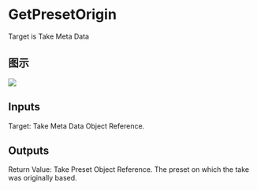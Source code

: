# GetPresetOrigin

Target is Take Meta Data

## 图示

![]($-20221218-21093763.png)

## Inputs

Target: Take Meta Data Object Reference.  

## Outputs

Return Value: Take Preset Object Reference. The preset on which the take was originally based.


